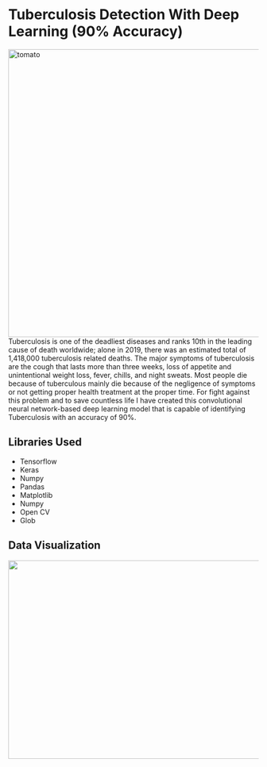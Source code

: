 # Tuberculosis Detection With Deep Learning (90% Accuracy)
<img src="https://cdn.the-scientist.com/assets/articleNo/66278/aImg/33044/tb.jpg" alt="tomato" width="900" height="580">
Tuberculosis is one of the deadliest diseases and ranks 10th in the leading cause of death worldwide; alone in 2019, there was an estimated total of 1,418,000 tuberculosis related deaths. The major symptoms of tuberculosis are the cough that lasts more than three weeks, loss of appetite and unintentional weight loss, fever, chills, and night sweats. Most people die because of tuberculous mainly die because of the negligence of symptoms or not getting proper health treatment at the proper time. For fight against this problem and to save countless life I have created this convolutional neural network-based deep learning model that is capable of identifying Tuberculosis with an accuracy of 90%. 
<h2>Libraries Used</h2>
<ul>
  <li>Tensorflow</li>
  <li>Keras</li>
  <li>Numpy</li>
  <li>Pandas </li>
  <li>Matplotlib</li>
  <li>Numpy</li>
  <li>Open CV</li>
  <li>Glob</li>
</ul> 
<h2>Data Visualization</h2>
<img src="https://github.com/NavinBondade/Tuberculosis_Detection_with_90_percent_accuracy/blob/main/Tuberculosis%20Detection%20with%2090%25%20accuracy/Graps%20and%20Images/Tuberculosis%20Data%20Visualization.jpg" width="800" height="400">
